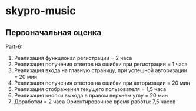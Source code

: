 # skypro-music

## Первоначальная оценка
Part-6:
  1. Реализация функционал регистрации = 2 часа
  2. Реализация получения ответов на ошибки при регистрации = 1 часа
  3. Реализация входа на главную страницу, при успешной авторизации = 20 мин
  4. Реализация получения ответов на ошибки при авторизации = 20 мин
  5. Реализация отображения текущего пользователя = 1,5 часа
  6. Реализация кнопки выхода в правом верхнем углу = 20 мин
  7. Доработки = 2 часа
  Ориентировочное время работы: 7,5 часов
